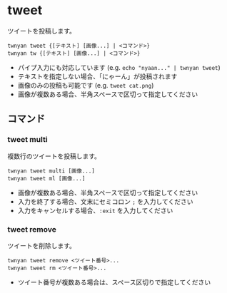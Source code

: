 # tweet

ツイートを投稿します。

```
twnyan tweet {[テキスト] [画像...] | <コマンド>}
twnyan tw {[テキスト] [画像...] | <コマンド>}
```

- パイプ入力にも対応しています (e.g. `echo "nyaan..." | twnyan tweet`)
- テキストを指定しない場合、「にゃーん」が投稿されます
- 画像のみの投稿も可能です (e.g. `tweet cat.png`)
- 画像が複数ある場合、半角スペースで区切って指定してください

## コマンド

### tweet multi

複数行のツイートを投稿します。

```
twnyan tweet multi [画像...]
twnyan tweet ml [画像...]
```

- 画像が複数ある場合、半角スペースで区切って指定してください
- 入力を終了する場合、文末にセミコロン `;` を入力してください
- 入力をキャンセルする場合、`:exit` を入力してください

### tweet remove

ツイートを削除します。

```
twnyan tweet remove <ツイート番号>...
twnyan tweet rm <ツイート番号>...
```

- ツイート番号が複数ある場合は、スペース区切りで指定してください
